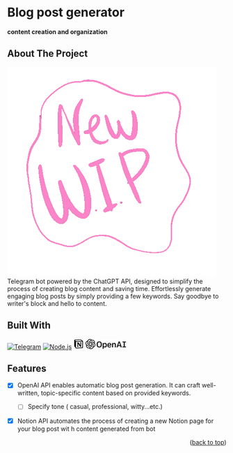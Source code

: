 <!-- Improved compatibility of back to top link: See: https://github.com/othneildrew/Best-README-Template/pull/73 -->
<a name="readme-top"></a>
<!--
*** Thanks for checking out the Best-README-Template. If you have a suggestion
*** that would make this better, please fork the repo and create a pull request
*** or simply open an issue with the tag "enhancement".
*** Don't forget to give the project a star!
*** Thanks again! Now go create something AMAZING! :D
-->



<!-- PROJECT SHIELDS -->
<!--
*** I'm using markdown "reference style" links for readability.
*** Reference links are enclosed in brackets [ ] instead of parentheses ( ).
*** See the bottom of this document for the declaration of the reference variables
*** for contributors-url, forks-url, etc. This is an optional, concise syntax you may use.
*** https://www.markdownguide.org/basic-syntax/#reference-style-links
-->



<!-- PROJECT LOGO -->
<br />
<div align="left">
<h1>Blog post generator</h1>
<p> <strong>content creation and organization </strong> </p>
</div>




<!-- ABOUT THE PROJECT -->
## About The Project
[![WIP][product-screenshot]](https://example.com) <br>
 Telegram bot powered by the ChatGPT API, designed to simplify the process of creating  blog content and saving time. Effortlessly generate engaging blog posts by simply providing a few keywords. Say goodbye to writer's block and hello to content.<br>
## Built With
[![Telegram]][Telegram-url]
[![Node.js][Nodejs.com]][Nodejs-url]
[![notion]][notion-url]
[![openai]][openai-url]

<!-- ROADMAP -->
## Features
- [x] OpenAI API enables automatic blog post generation. It can craft well-written, topic-specific content based on provided keywords.  
  - [ ] Specify tone ( casual, professional, witty...etc.) 
- [x] Notion API automates the process of creating a new Notion page for your blog post wit h content generated from bot


<p align="right">(<a href="#readme-top">back to top</a>)</p>

<!-- MARKDOWN LINKS & IMAGES -->
<!-- https://www.markdownguide.org/basic-syntax/#reference-style-links -->
[product-screenshot]: images/WIP.gif
[notion]: images/notion-48.png
[openai]: images/openai.png

[Nodejs.com]:https://img.shields.io/badge/Node.js-43853D?style=for-the-badge&logo=node.js&logoColor=white
[Nodejs-url]: https://nodejs.org
[Telegram]:https://img.shields.io/badge/Telegram-2CA5E0?style=for-the-badge&logo=telegram&logoColor=white
[Telegram-url]: https://telegram.org/
[notion-url]: https://www.notion.so/
[openai-url]: https://platform.openai.com/docs/introduction
